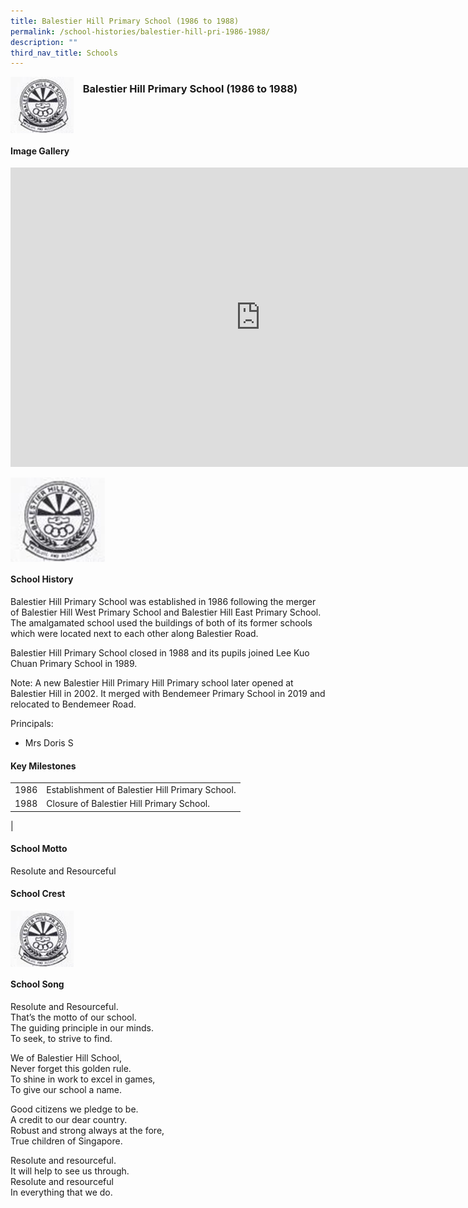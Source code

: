 ```yaml
---
title: Balestier Hill Primary School (1986 to 1988)
permalink: /school-histories/balestier-hill-pri-1986-1988/
description: ""
third_nav_title: Schools
---
```

<img align="left" style="width:20%;margin-right:15px;" src="/images/balestierhillprimary1.jpg">

### **Balestier Hill Primary School (1986 to 1988)**
<br clear="left">

#### **Image Gallery**
<iframe allowfullscreen="true" height="479" width="800" frameborder="0" src="https://docs.google.com/presentation/d/e/2PACX-1vR1EFG6uDaKmj_tXzjTa46bICjUESsta_Ri1k9EAYjJ7DIPWOS2TvzEGSOwXx7QdzIclzJDejEtZeMx/embed?start=false&amp;loop=true&amp;delayms=5000"></iframe>
<p><a href="https://staging.d1yxymztqoj7qn.amplifyapp.com/images/balestierhillprimary1.jpg">  
<img align="left" style="width:30%;margin-right:15px;" src="/images/balestierhillprimary1.jpg">
</a></p>

<br clear="left">

#### **School History**
Balestier Hill Primary School was established in 1986 following the merger of Balestier Hill West Primary School and Balestier Hill East Primary School. The amalgamated school used the buildings of both of its former schools which were located next to each other along Balestier Road.  
  
Balestier Hill Primary School closed in 1988 and its pupils joined Lee Kuo Chuan Primary School in 1989.  
  
Note: A new Balestier Hill Primary Hill Primary school later opened at Balestier Hill in 2002. It merged with Bendemeer Primary School in 2019 and relocated to Bendemeer Road.

Principals:<br>
* Mrs Doris S

#### **Key Milestones**

|  |  |
|:---:|---|
| 1986 | Establishment of Balestier Hill Primary School. |
| 1988 | Closure of Balestier Hill Primary School. |
|

#### **School Motto**
Resolute and Resourceful

#### **School Crest**
<img align="left" style="width:20%;margin-right:15px;" src="/images/balestierhillprimary1.jpg">

<br clear="left">

#### **School Song**
Resolute and Resourceful.<br>
That’s the motto of our school.<br>
The guiding principle in our minds.<br>
To seek, to strive to find.
  
We of Balestier Hill School,<br>
Never forget this golden rule.<br>
To shine in work to excel in games,<br>
To give our school a name.
  
Good citizens we pledge to be.<br>
A credit to our dear country.<br>
Robust and strong always at the fore,<br>
True children of Singapore.
  
Resolute and resourceful.<br>
It will help to see us through.<br>
Resolute and resourceful<br>
In everything that we do.